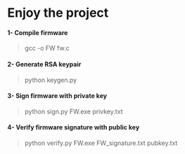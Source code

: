 # Enjoy the project

#### 1- Compile firmware
> gcc -o FW fw.c

#### 2- Generate RSA keypair
> python keygen.py

#### 3- Sign firmware with private key
> python sign.py FW.exe privkey.txt

#### 4- Verify firmware signature with public key
> python verify.py FW.exe FW_signature.txt pubkey.txt
